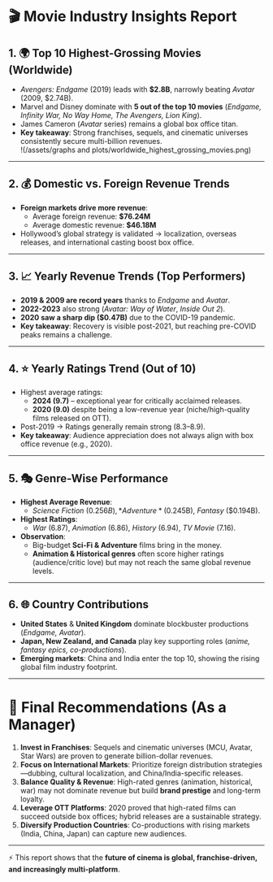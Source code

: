 
# 🎬 Movie Industry Insights Report  

## 1. 🌍 Top 10 Highest-Grossing Movies (Worldwide)  
- *Avengers: Endgame* (2019) leads with **$2.8B**, narrowly beating *Avatar* (2009, $2.74B).  
- Marvel and Disney dominate with **5 out of the top 10 movies** (*Endgame, Infinity War, No Way Home, The Avengers, Lion King*).  
- James Cameron (*Avatar* series) remains a global box office titan.  
- **Key takeaway**: Strong franchises, sequels, and cinematic universes consistently secure multi-billion revenues.  
!(/assets/graphs and plots/worldwide_highest_grossing_movies.png)
---

## 2. 💰 Domestic vs. Foreign Revenue Trends  
- **Foreign markets drive more revenue**:  
  - Average foreign revenue: **$76.24M**  
  - Average domestic revenue: **$46.18M**  
- Hollywood’s global strategy is validated → localization, overseas releases, and international casting boost box office.  

---

## 3. 📈 Yearly Revenue Trends (Top Performers)  
- **2019 & 2009 are record years** thanks to *Endgame* and *Avatar*.  
- **2022-2023** also strong (*Avatar: Way of Water*, *Inside Out 2*).  
- **2020 saw a sharp dip ($0.47B)** due to the COVID-19 pandemic.  
- **Key takeaway**: Recovery is visible post-2021, but reaching pre-COVID peaks remains a challenge.  

---

## 4. ⭐ Yearly Ratings Trend (Out of 10)  
- Highest average ratings:  
  - **2024 (9.7)** – exceptional year for critically acclaimed releases.  
  - **2020 (9.0)** despite being a low-revenue year (niche/high-quality films released on OTT).  
- Post-2019 → Ratings generally remain strong (8.3–8.9).  
- **Key takeaway**: Audience appreciation does not always align with box office revenue (e.g., 2020).  

---

## 5. 🎭 Genre-Wise Performance  
- **Highest Average Revenue**:  
  - *Science Fiction* ($0.256B), *Adventure* ($0.245B), *Fantasy* ($0.194B).  
- **Highest Ratings**:  
  - *War* (6.87), *Animation* (6.86), *History* (6.94), *TV Movie* (7.16).  
- **Observation**:  
  - Big-budget **Sci-Fi & Adventure** films bring in the money.  
  - **Animation & Historical genres** often score higher ratings (audience/critic love) but may not reach the same global revenue levels.  

---

## 6. 🌐 Country Contributions  
- **United States** & **United Kingdom** dominate blockbuster productions (*Endgame, Avatar*).  
- **Japan, New Zealand, and Canada** play key supporting roles (*anime, fantasy epics, co-productions*).  
- **Emerging markets**: China and India enter the top 10, showing the rising global film industry footprint.  

---

# 📌 Final Recommendations (As a Manager)  
1. **Invest in Franchises**: Sequels and cinematic universes (MCU, Avatar, Star Wars) are proven to generate billion-dollar revenues.  
2. **Focus on International Markets**: Prioritize foreign distribution strategies—dubbing, cultural localization, and China/India-specific releases.  
3. **Balance Quality & Revenue**: High-rated genres (animation, historical, war) may not dominate revenue but build **brand prestige** and long-term loyalty.  
4. **Leverage OTT Platforms**: 2020 proved that high-rated films can succeed outside box offices; hybrid releases are a sustainable strategy.  
5. **Diversify Production Countries**: Co-productions with rising markets (India, China, Japan) can capture new audiences.  

---

⚡ This report shows that the **future of cinema is global, franchise-driven, and increasingly multi-platform**.  
